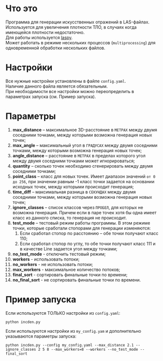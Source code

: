 # Что это
Программа для генерации искусственных отражений в LAS-файлах.  
Используется для увеличения плотности ТЛО, в случаях когда имеющейся плотности недостаточно.  
Для работы используется [laspy](https://laspy.readthedocs.io/en/latest/).  
Может работать в режиме нескольких процессов (`multiprocessing`) для одновременной обработки нескольких файлов.

# Настройки
Все нужные настройки установлены в файле `config.yaml`.  
Наличие данного файла является обязательным.  
При необходимости все настройки можно переопределить в параметрах запуска (см. Пример запуска).

# Параметры
1. **max_distance** – максимальное 3D-расстояние в `МЕТРАХ` между двумя соседними точками, между которыми возможна генерация новых точек;
2. **max_angle** – максимальный угол в `ГРАДУСАХ` между двумя соседними точками, между которыми возможна генерация новых точек;
3. **angle_distance** – расстояние в `МЕТРАХ` в пределах которого угол между двумя соседними точками может игнорироваться;
4. **quantity** – сколько точек необходимо сгенерировать между двумя соседними точками;
5. **point_class** – класс для новых точек. Имеет диапазон значений `от 0 до 256`, при значении равным -1 класс точки задается на основании исходных точек, между которыми происходит генерация;
6. **time_diff** – максимальная разница в `СЕКУНДАХ` между двумя соседними точками, между которыми возможна генерация новых точек;
7. **ignore_classes** – список классов через `ПРОБЕЛ`, для которых не возможна генерация. Причем если в паре точек хотя бы одна имеет класс из данного списка, то генерация не происходит.
8. **test_mode** – тестовый режим работы программы. В этом режиме точки, которые сработали стопорами для генерации изменяются:
   1. Если сработал стопор по расстоянию – обе точки получают класс 110; 
   2. Если сработал стопор по углу, то обе точки получают класс 111 и в качестве Line задается угол между точками;
9. **no_test_mode** - отключить тестовый режим;
10. **workers** - использовать потоки;
11. **no_workers** - не использовать потоки;
12. **max_workers** - максимальное количество потоков;
13. **final_sort** - сортировать финальные точки по времени;
14. **no_final_sort** - не сортировать финальные точки по времени.

# Пример запуска
Если используются ТОЛЬКО настройки из `config.yaml`:
```commandline
python incden.py
```

Если используются настройки из `my_config.yam` и дополнительно указываются параметры запуска:
```commandline
python incden.py --config my_config.yaml --max_distance 2.1 --ignore_classes 2 5 8 --max_workers=8 --workers --no_test_mode --final_sort
```
